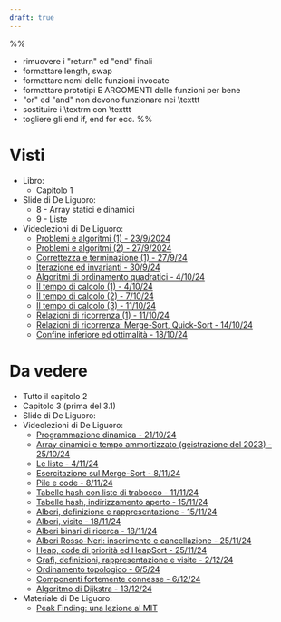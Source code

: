 ```yaml
---
draft: true
---
```

%%
- rimuovere i "return" ed "end" finali
- formattare length, swap
- formattare nomi delle funzioni invocate
- formattare prototipi E ARGOMENTI delle funzioni per bene
- "or" ed "and" non devono funzionare nei \texttt
- sostituire i \textrm con \texttt
- togliere gli end if, end for ecc.
%%
# Visti

- Libro:
	- Capitolo 1
- Slide di De Liguoro:
	- 8 - Array statici e dinamici
	- 9 - Liste
- Videolezioni di De Liguoro:
	- [Problemi e algoritmi (1) - 23/9/2024](https://unito.webex.com/recordingservice/sites/unito/recording/b091e2855bd3103dbdffd2a4d7e11254/playback)
	- [Problemi e algoritmi (2) - 27/9/2024](https://unito.webex.com/recordingservice/sites/unito/recording/cbae00e05eef103dbd4f6edf9cae57b9/playback)
	- [Correttezza e terminazione (1) - 27/9/24](https://unito.webex.com/recordingservice/sites/unito/recording/ab7906a65ef5103dacfedeb273efdb80/playback)
	- [Iterazione ed invarianti - 30/9/24](https://unito.webex.com/recordingservice/sites/unito/recording/0abc577b6153103dbb8e362c327049c5/playback)
	- [Algoritmi di ordinamento quadratici - 4/10/24](https://unito.webex.com/recordingservice/sites/unito/recording/250024ae6470103daff632dd71d2a69e/playback)
	- [Il tempo di calcolo (1) - 4/10/24](https://unito.webex.com/recordingservice/sites/unito/recording/69c1256b647b103da6160e9add92f4ee/playback)
	- [Il tempo di calcolo (2) - 7/10/24](https://unito.webex.com/recordingservice/sites/unito/recording/9305547966d3103db7700e62f8a0aa4a/playback)
	- [Il tempo di calcolo (3) - 11/10/24](https://unito.webex.com/recordingservice/sites/unito/recording/82eefd7769ef103dbeff4694df965fcd/playback)
	- [Relazioni di ricorrenza (1) - 11/10/24](https://unito.webex.com/recordingservice/sites/unito/recording/9748cf6069f3103dadeeea775fad1fb2/playback)
	- [Relazioni di ricorrenza: Merge-Sort, Quick-Sort - 14/10/24](https://unito.webex.com/recordingservice/sites/unito/recording/d7b8a69e6c52103d8f7fc2cf82972f1a/playback)
	- [Confine inferiore ed ottimalità - 18/10/24](https://unito.webex.com/recordingservice/sites/unito/recording/341e2e8f6f72103dbef78e42bf240fbe/playback)

# Da vedere
- Tutto il capitolo 2
- Capitolo 3 (prima del 3.1)
- Slide di De Liguoro:
- Videolezioni di De Liguoro:
	- [Programmazione dinamica - 21/10/24](https://unito.webex.com/recordingservice/sites/unito/recording/e0b2cded71d4103d8efe5a85d2f80860/playback)
	- [Array dinamici e tempo ammortizzato (geistrazione del 2023) - 25/10/24](https://unito.webex.com/recordingservice/sites/unito/recording/cd0dafc1ce50103cbfe37e2541b39aee/playback)
	- [Le liste - 4/11/24](https://unito.webex.com/recordingservice/sites/unito/recording/f1831caf7cdc103d97bfb2d0302b4592/playback)
	- [Esercitazione sul Merge-Sort - 8/11/24](https://unito.webex.com/recordingservice/sites/unito/recording/75f043877fff103d8fdb36f86da0444e/playback)
	- [Pile e code - 8/11/24](https://unito.webex.com/recordingservice/sites/unito/recording/da3734ed7ff8103dbffa9ec3c1e208b4/playback)
	- [Tabelle hash con liste di trabocco - 11/11/24](https://unito.webex.com/recordingservice/sites/unito/recording/f41a30ae825f103db9af1a0b59eb7408/playback)
	- [Tabelle hash, indirizzamento aperto - 15/11/24](https://unito.webex.com/recordingservice/sites/unito/recording/54d4266d8579103dafdc2acc095153c8/playback)
	- [Alberi, definizione e rappresentazione - 15/11/24](https://unito.webex.com/recordingservice/sites/unito/recording/7fcc212e8582103d9fd63ab5788d9877/playback)
	- [Alberi, visite - 18/11/24](https://unito.webex.com/recordingservice/sites/unito/recording/dc9423f287dc103dbfb30231ee59bc74/playback)
	- [Alberi binari di ricerca - 18/11/24](https://unito.webex.com/recordingservice/sites/unito/recording/71a84f2187e7103dabdffe9e88b8c94c/playback)
	- [Alberi Rosso-Neri: inserimento e cancellazione - 25/11/24](https://unito.webex.com/recordingservice/sites/unito/recording/6ff634ad8d5d103db3ff666572657988/playback)
	- [Heap, code di priorità ed HeapSort - 25/11/24](https://informatica.i-learn.unito.it/mod/url/view.php?id=255938)
	- [Grafi, definizioni, rappresentazione e visite - 2/12/24](https://unito.webex.com/recordingservice/sites/unito/recording/3fb8a1a392de103db2686a23069d1748/playback)
	- [Ordinamento topologico - 6/5/24](https://unito.webex.com/recordingservice/sites/unito/recording/91671a56edb7103cafbf16ee0c578d01/playback)
	- [Componenti fortemente connesse - 6/12/24](https://unito.webex.com/recordingservice/sites/unito/recording/5f0eab9895f9103db57962928a9b123c/playback)
	- [Algoritmo di Dijkstra - 13/12/24](https://unito.webex.com/recordingservice/sites/unito/recording/29e53ed79b7a103d9ffbc63679a73297/playback)
- Materiale di De Liguoro:
	- [Peak Finding: una lezione al MIT](https://www.youtube.com/watch?v=HtSuA80QTyo&list=RDCMUCEBb1b_L6zDS3xTUrIALZOw&index=7)
